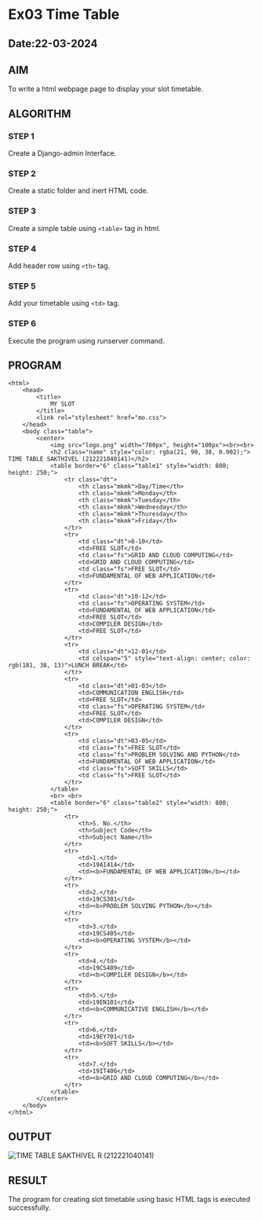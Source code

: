 # Ex03 Time Table
## Date:22-03-2024

## AIM
To write a html webpage page to display your slot timetable.

## ALGORITHM
### STEP 1
Create a Django-admin Interface.

### STEP 2
Create a static folder and inert HTML code.

### STEP 3
Create a simple table using ```<table>``` tag in html.

### STEP 4
Add header row using ```<th>``` tag.

### STEP 5
Add your timetable using ```<td>``` tag.

### STEP 6
Execute the program using runserver command.

## PROGRAM

```
<html>
    <head>
        <title>
            MY SLOT
        </title>
        <link rel="stylesheet" href="mo.css">
    </head>
    <body class="table">
        <center>
            <img src="logo.png" width="700px", height="100px"><br><br>
            <h2 class="name" style="color: rgba(21, 90, 38, 0.902);"> TIME TABLE SAKTHIVEL (212221040141)</h2>
            <table border="6" class="table1" style="width: 800; height: 250;">
                <tr class="dt">
                    <th class="mkmk">Day/Time</th>
                    <th class="mkmk">Monday</th>
                    <th class="mkmk">Tuesday</th>
                    <th class="mkmk">Wednesday</th>
                    <th class="mkmk">Thuresday</th>
                    <th class="mkmk">Friday</th>
                </tr>
                <tr>
                    <td class="dt">8-10</td>
                    <td>FREE SLOT</td>
                    <td class="fs">GRID AND CLOUD COMPUTING</td>
                    <td>GRID AND CLOUD COMPUTING</td>
                    <td class="fs">FREE SLOT</td>
                    <td>FUNDAMENTAL OF WEB APPLICATION</td>
                </tr>
                <tr>
                    <td class="dt">10-12</td>
                    <td class="fs">OPERATING SYSTEM</td>
                    <td>FUNDAMENTAL OF WEB APPLICATION</td>
                    <td>FREE SLOT</td>
                    <td>COMPILER DESIGN</td>
                    <td>FREE SLOT</td>
                </tr>
                <tr>
                    <td class="dt">12-01</td>
                    <td colspan="5" style="text-align: center; color: rgb(181, 38, 13)">LUNCH BREAK</td>
                </tr>
                <tr>
                    <td class="dt">01-03</td>
                    <td>COMMUNICATION ENGLISH</td>
                    <td>FREE SLOT</td>
                    <td class="fs">OPERATING SYSTEM</td>
                    <td>FREE SLOT</td>
                    <td>COMPILER DESIGN</td>
                </tr>
                <tr>
                    <td class="dt">03-05</td>
                    <td class="fs">FREE SLOT</td>
                    <td class="fs">PROBLEM SOLVING AND PYTHON</td>
                    <td>FUNDAMENTAL OF WEB APPLICATION</td>
                    <td class="fs">SOFT SKILLS</td>
                    <td class="fs">FREE SLOT</td>
                </tr>
            </table>
            <br> <br> 
            <table border="6" class="table2" style="width: 800; height: 250;">
                <tr>
                    <th>S. No.</th>
                    <th>Subject Code</th>
                    <th>Subject Name</th>
                </tr>
                <tr>
                    <td>1.</td>
                    <td>19AI414</td>
                    <td><b>FUNDAMENTAL OF WEB APPLICATION</b></td>
                </tr>
                <tr>
                    <td>2.</td>
                    <td>19CS301</td>
                    <td><b>PROBLEM SOLVING PYTHON</b></td>
                </tr>
                <tr>
                    <td>3.</td>
                    <td>19CS405</td>
                    <td><b>OPERATING SYSTEM</b></td>
                </tr>
                <tr>
                    <td>4.</td>
                    <td>19CS409</td>
                    <td><b>COMPILER DESIGN</b></td>
                </tr>
                <tr>
                    <td>5.</td>
                    <td>19EN101</td>
                    <td><b>COMMUNICATIVE ENGLISH</b></td>
                </tr>
                <tr>
                    <td>6.</td>
                    <td>19EY701</td>
                    <td><b>SOFT SKILLS</b></td>
                </tr>
                <tr>
                    <td>7.</td>
                    <td>19IT406</td>
                    <td><b>GRID AND CLOUD COMPUTING</b></td>
                </tr>
            </table>
        </center>
    </body>
</html>
```

## OUTPUT

![TIME TABLE SAKTHIVEL R (212221040141)](https://github.com/sakthivelrcse/slot/assets/116993934/71a3107e-7b19-4a14-a388-c1c7251e87cd)



## RESULT
The program for creating slot timetable using basic HTML tags is executed successfully.
